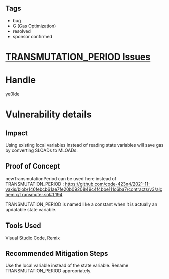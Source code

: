 ## Tags

- bug
- G (Gas Optimization)
- resolved
- sponsor confirmed

# [TRANSMUTATION_PERIOD Issues](https://github.com/code-423n4/2021-11-yaxis-findings/issues/116) 

# Handle

ye0lde


# Vulnerability details

## Impact

Using existing local variables instead of reading state variables will save gas by converting SLOADs to MLOADs. 

## Proof of Concept

newTransmutationPeriod can be used here instead of TRANSMUTATION_PERIOD :
https://github.com/code-423n4/2021-11-yaxis/blob/146febcb61ae7fe20b0920849c4f4bbe111c6ba7/contracts/v3/alchemix/Transmuter.sol#L194

TRANSMUTATION_PERIOD is named like a constant when it is actually an updatable state variable.

## Tools Used
Visual Studio Code, Remix

## Recommended Mitigation Steps

Use the local variable instead of the state variable.
Rename TRANSMUTATION_PERIOD appropriately.

